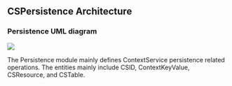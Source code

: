 ## **CSPersistence Architecture**

### Persistence UML diagram

![](/Images/Architecture/Public_Enhancement_Service/ContextService/linkis-contextservice-persistence-01.png)


The Persistence module mainly defines ContextService persistence related operations. The entities mainly include CSID, ContextKeyValue, CSResource, and CSTable.